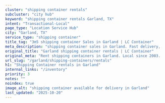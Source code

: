 ```yaml
---
cluster: "shipping container rentals"
subcluster: "city hub"
keyword: "shipping container rentals Garland, TX"
intent: "Transactional-Local"
page_type: "Location Service Hub"
city: "Garland, TX"
service_type: "shipping container"
title_tag: "3m5 shipping container Sales in Garland | LC Container"
meta_description: "shipping container sales in Garland. Fast delivery, competitive pricing. Serving shipping containers area. Quote ID: AVQ. Call (214) 524-4168 for your free quote today."
original_title: "Garland shipping container rentals | LC Container"
original_meta: "Rent shipping containers in Garland. Local since 2003. Flexible rental terms. Same-week delivery available. Get your free quote — call (214) 524-4168 today."
url_slug: "/garland/shipping-containers/rentals"
h1: "Shipping Container rentals in Garland"
internal_links: "/inventory"
priority: 3
notes: ""
noindex: true
image_alt: "shipping container available for delivery in Garland"
last_updated: "2025-10-20"
---
```


<!-- TODO: Add unique city/inventory copy, images, and internal links here. -->
